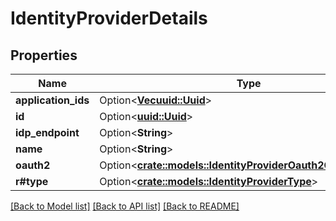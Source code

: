 # IdentityProviderDetails

## Properties

Name | Type | Description | Notes
------------ | ------------- | ------------- | -------------
**application_ids** | Option<[**Vec<uuid::Uuid>**](uuid::Uuid.md)> |  | [optional]
**id** | Option<[**uuid::Uuid**](uuid::Uuid.md)> |  | [optional]
**idp_endpoint** | Option<**String**> |  | [optional]
**name** | Option<**String**> |  | [optional]
**oauth2** | Option<[**crate::models::IdentityProviderOauth2Configuration**](IdentityProviderOauth2Configuration.md)> |  | [optional]
**r#type** | Option<[**crate::models::IdentityProviderType**](IdentityProviderType.md)> |  | [optional]

[[Back to Model list]](../README.md#documentation-for-models) [[Back to API list]](../README.md#documentation-for-api-endpoints) [[Back to README]](../README.md)


